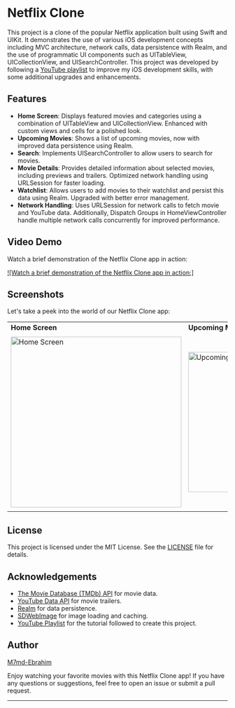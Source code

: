# Netflix Clone

This project is a clone of the popular Netflix application built using Swift and UIKit. It demonstrates the use of various iOS development concepts including MVC architecture, network calls, data persistence with Realm, and the use of programmatic UI components such as UITableView, UICollectionView, and UISearchController. This project was developed by following a [YouTube playlist](https://youtube.com/playlist?list=PLqj8V2bxPxpDRRpKl01DS5qc3ImXb_MYg&si=nwi3X2JFS898h2y0) to improve my iOS development skills, with some additional upgrades and enhancements.

## Features

- **Home Screen**: Displays featured movies and categories using a combination of UITableView and UICollectionView. Enhanced with custom views and cells for a polished look.
- **Upcoming Movies**: Shows a list of upcoming movies, now with improved data persistence using Realm.
- **Search**: Implements UISearchController to allow users to search for movies.
- **Movie Details**: Provides detailed information about selected movies, including previews and trailers. Optimized network handling using URLSession for faster loading.
- **Watchlist**: Allows users to add movies to their watchlist and persist this data using Realm. Upgraded with better error management.
- **Network Handling**: Uses URLSession for network calls to fetch movie and YouTube data. Additionally, Dispatch Groups in HomeViewController handle multiple network calls concurrently for improved performance.


## Video Demo

Watch a brief demonstration of the Netflix Clone app in action:

[![Watch a brief demonstration of the Netflix Clone app in action:]](https://github.com/M7md-Ebrahim/Netflix-Clone/assets/111511546/22a6f7e0-326d-4a64-b153-af7633066450)

## Screenshots

Let's take a peek into the world of our Netflix Clone app:

<table>
  <tr>
    <td><strong>Home Screen</strong></td>
    <td><strong>Upcoming Movies</strong></td>
    <td><strong>Search Screen</strong></td>
    <td><strong>Search Results</strong></td>
    <td><strong>Movie Details</strong></td>
    <td><strong>Watchlist</strong></td>
  </tr>
  <tr>
    <td><img src="https://github.com/M7md-Ebrahim/Netflix-Clone/assets/111511546/00587ea1-45fa-4202-a730-396faab2292b" alt="Home Screen" width="390"></td>
    <td><img src="https://github.com/M7md-Ebrahim/Netflix-Clone/assets/111511546/e48db178-7c91-47c5-806d-f1d6330f47b3" alt="Upcoming Movies" width="320"></td>
    <td><img src="https://github.com/M7md-Ebrahim/Netflix-Clone/assets/111511546/565cb232-5ad5-476a-833a-5340bcc1d70f" alt="Search Screen" width="390"></td>
    <td><img src="https://github.com/M7md-Ebrahim/Netflix-Clone/assets/111511546/d13862b5-79f0-4d0a-b870-f3958b9fea4a" alt="Search Results" width="385"></td>
    <td><img src="https://github.com/M7md-Ebrahim/Netflix-Clone/assets/111511546/5c0b40ed-5144-4bfe-af85-290f6883a7de" alt="Movie Details" width="400"></td>
    <td><img src="https://github.com/M7md-Ebrahim/Netflix-Clone/assets/111511546/2757b764-d344-40ad-9fee-31418932b1e1" alt="Watchlist" width="345"></td>
  </tr>
</table>

## License

This project is licensed under the MIT License. See the [LICENSE](LICENSE) file for details.

## Acknowledgements

- [The Movie Database (TMDb) API](https://www.themoviedb.org/documentation/api) for movie data.
- [YouTube Data API](https://developers.google.com/youtube/v3) for movie trailers.
- [Realm](https://realm.io/) for data persistence.
- [SDWebImage](https://github.com/SDWebImage/SDWebImage) for image loading and caching.
- [YouTube Playlist](https://www.youtube.com/playlist?list=YOUR_PLAYLIST_LINK) for the tutorial followed to create this project.

## Author

[M7md-Ebrahim](https://github.com/M7md-Ebrahim)

Enjoy watching your favorite movies with this Netflix Clone app! If you have any questions or suggestions, feel free to open an issue or submit a pull request.

--- 
